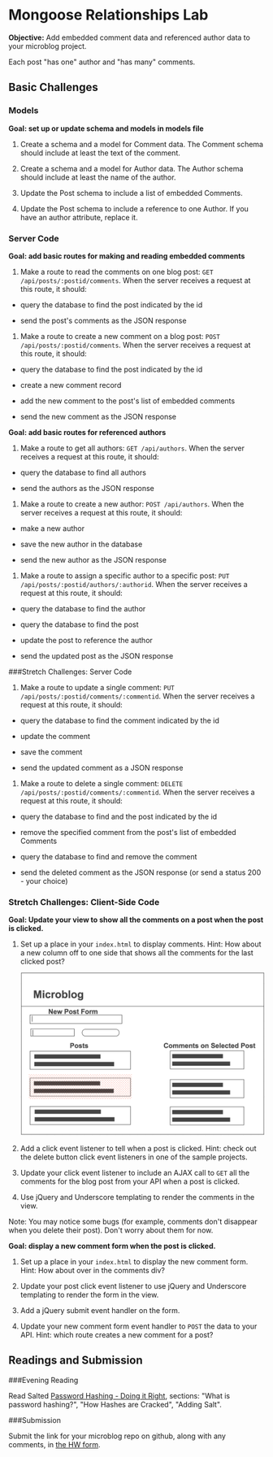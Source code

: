 # Mongoose Relationships Lab

**Objective:** Add embedded comment data and referenced author data to your microblog project.

Each post "has one" author and "has many" comments.

## Basic Challenges

### Models

**Goal: set up or update schema and models in models file**

1. Create a schema and a model for Comment data. The Comment schema should include at least the text of the comment.

1. Create a schema and a model for Author data. The Author schema should include at least the name of the author.

1. Update the Post schema to include a list of embedded Comments.

1. Update the Post schema to include a reference to one Author. If you have an author attribute, replace it.

### Server Code

**Goal: add basic routes for making and reading embedded comments**

1. Make a route to read the comments on one blog post: `GET /api/posts/:postid/comments`. When the server receives a request at this route, it should:

  * query the database to find the post indicated by the id

  * send the post's comments as the JSON response

1. Make a route to create a new comment on a blog post: `POST /api/posts/:postid/comments`.  When the server receives a request at this route, it should:

  * query the database to find the post indicated by the id

  * create a new comment record

  * add the new comment to the post's list of embedded comments

  * send the new comment as the JSON response

**Goal: add basic routes for referenced authors**

1. Make a route to get all authors: `GET /api/authors`. When the server receives a request at this route, it should:

  * query the database to find all authors

  * send the authors as the JSON response

1. Make a route to create a new author: `POST /api/authors`. When the server receives a request at this route, it should:

  * make a new author

  * save the new author in the database

  * send the new author as the JSON response


1. Make a route to assign a specific author to a specific post: `PUT /api/posts/:postid/authors/:authorid`. When the server receives a request at this route, it should:

  * query the database to find the author

  * query the database to find the post

  * update the post to reference the author

  * send the updated post as the JSON response


###Stretch Challenges: Server Code


1. Make a route to update a single comment: `PUT /api/posts/:postid/comments/:commentid`.  When the server receives a request at this route, it should:

  * query the database to find the comment indicated by the id

  * update the comment

  * save the comment

  * send the updated comment as a JSON response

1. Make a route to delete a single comment: `DELETE /api/posts/:postid/comments/:commentid`.  When the server receives a request at this route, it should:

  * query the database to find and the post indicated by the id

  * remove the specified comment from the post's list of embedded Comments

  * query the database to find and remove the comment

  * send the deleted comment as the JSON response (or send a status 200 - your choice)

### Stretch Challenges: Client-Side Code

**Goal: Update your view to show all the comments on a post when the post is clicked.**

1. Set up a place in your `index.html` to display comments.
Hint: How about a new column off to one side that shows all the comments for the last clicked post?

    ![two-column wireframe suggestion](./img/wireframe.png)

1. Add a click event listener to tell when a post is clicked. Hint: check out the delete button click event listeners in one of the sample projects.

1. Update your click event listener to include an AJAX call to `GET` all the comments for the blog post from your API when a post is clicked.

1. Use jQuery and Underscore templating to render the comments in the view.

Note: You may notice some bugs (for example, comments don't disappear when you delete their post). Don't worry about them for now.

**Goal: display a new comment form when the post is clicked.**

1. Set up a place in your `index.html` to display the new comment form. Hint: How about over in the comments div?

1. Update your post click event listener to use jQuery and Underscore templating to render the form in the view.

1. Add a jQuery submit event handler on the form.

1. Update your new comment form event handler to `POST` the data to your API. Hint: which route creates a new comment for a post?


## Readings and Submission

###Evening Reading

Read Salted [Password Hashing - Doing it Right](https://crackstation.net/hashing-security.htm), sections: "What is password hashing?", "How Hashes are Cracked", "Adding Salt".

###Submission

Submit the link for your microblog repo on github, along with any comments, in [the HW form](https://docs.google.com/a/generalassemb.ly/forms/d/14rNXnDaq5X5Rvda-1BRZCl9YmkOoZzf7oxGBEZG_YJE/viewform).
